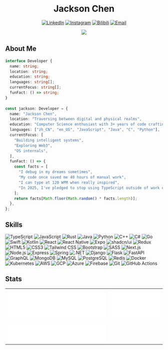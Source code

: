 <h1 align="center">Jackson Chen</h1>

<p align="center">
  <a href="https://www.linkedin.com/in/chong-chen-857214292"><img src="https://img.shields.io/badge/-LinkedIn-0077B5?style=flat-square&logo=linkedin&logoColor=white" alt="LinkedIn"></a>
  <a href="https://www.instagram.com/Sma1lboy"><img src="https://img.shields.io/badge/-Instagram-E4405F?style=flat-square&logo=instagram&logoColor=white" alt="Instagram"></a>
  <a href="https://space.bilibili.com/351223742"><img src="https://img.shields.io/badge/-Bilibili-00A1D6?style=flat-square&logo=bilibili&logoColor=white" alt="Bilibili"></a>
  <a href="mailto:cchen686@wisc.edu"><img src="https://img.shields.io/badge/-Email-D14836?style=flat-square&logo=gmail&logoColor=white" alt="Email"></a>
</p>

<div align="center">
  <a href="https://spotify-github-profile.kittinanx.com/api/view?uid=vwvgb3qa1y8mmtqnutftkvffz&redirect=true">
    <img src="https://spotify-github-profile.kittinanx.com/api/view?uid=vwvgb3qa1y8mmtqnutftkvffz&cover_image=true&theme=novatorem&show_offline=false&background_color=121212&interchange=true&bar_color=53b14f&bar_color_cover=false" width="40%">
  </a>
</div>

## About Me

```typescript
interface Developer {
  name: string;
  location: string;
  education: string;
  languages: string[];
  currentFocus: string[];
  funFact: () => string;
}

const jackson: Developer = {
  name: "Jackson Chen",
  location: "Traversing between digital and physical realms",
  education: "Computer Science enthusiast with 3+ years of code crafting",
  languages: ["zh_CN", "en_US", "JavaScript", "Java", "C", "Python"],
  currentFocus: [
    "Building intelligent systems",
    "Exploring Web3",
    "OS internals",
  ],
  funFact: () => {
    const facts = [
      "I debug in my dreams sometimes",
      "My code once saved me 40 hours of manual work",
      "I can type at 120 WPM when really inspired",
      "In 2025, I've pledged to stop using TypeScript outside of work environments",
    ];
    return facts[Math.floor(Math.random() * facts.length)];
  },
};
```

## Skills

<p>
  <img src="https://img.shields.io/badge/TypeScript-007ACC?style=flat-square&logo=typescript&logoColor=white" alt="TypeScript">
  <img src="https://img.shields.io/badge/JavaScript-F7DF1E?style=flat-square&logo=javascript&logoColor=black" alt="JavaScript">
  <img src="https://img.shields.io/badge/Rust-000000?style=flat-square&logo=rust&logoColor=white" alt="Rust">
  <img src="https://img.shields.io/badge/Java-ED8B00?style=flat-square&logo=java&logoColor=white" alt="Java">
  <img src="https://img.shields.io/badge/Python-3776AB?style=flat-square&logo=python&logoColor=white" alt="Python">
  <img src="https://img.shields.io/badge/C++-00599C?style=flat-square&logo=c%2B%2B&logoColor=white" alt="C++">
  <img src="https://img.shields.io/badge/C%23-239120?style=flat-square&logo=c-sharp&logoColor=white" alt="C#">
  <img src="https://img.shields.io/badge/Go-00ADD8?style=flat-square&logo=go&logoColor=white" alt="Go">
  <img src="https://img.shields.io/badge/Swift-FA7343?style=flat-square&logo=swift&logoColor=white" alt="Swift">
  <img src="https://img.shields.io/badge/Kotlin-0095D5?style=flat-square&logo=kotlin&logoColor=white" alt="Kotlin">
  <img src="https://img.shields.io/badge/React-20232A?style=flat-square&logo=react&logoColor=61DAFB" alt="React">
  <img src="https://img.shields.io/badge/React_Native-20232A?style=flat-square&logo=react&logoColor=61DAFB" alt="React Native">
  <img src="https://img.shields.io/badge/Expo-000020?style=flat-square&logo=expo&logoColor=white" alt="Expo">
  <img src="https://img.shields.io/badge/shadcn/ui-000000?style=flat-square&logo=shadcnui&logoColor=white" alt="shadcn/ui">
  <img src="https://img.shields.io/badge/Redux-764ABC?style=flat-square&logo=redux&logoColor=white" alt="Redux">
  <img src="https://img.shields.io/badge/HTML5-E34F26?style=flat-square&logo=html5&logoColor=white" alt="HTML5">
  <img src="https://img.shields.io/badge/CSS3-1572B6?style=flat-square&logo=css3&logoColor=white" alt="CSS3">
  <img src="https://img.shields.io/badge/Tailwind_CSS-38B2AC?style=flat-square&logo=tailwind-css&logoColor=white" alt="Tailwind CSS">
  <img src="https://img.shields.io/badge/Bootstrap-563D7C?style=flat-square&logo=bootstrap&logoColor=white" alt="Bootstrap">
  <img src="https://img.shields.io/badge/SASS-CC6699?style=flat-square&logo=sass&logoColor=white" alt="SASS">
  <img src="https://img.shields.io/badge/Next.js-000000?style=flat-square&logo=next.js&logoColor=white" alt="Next.js">
  <img src="https://img.shields.io/badge/Node.js-43853D?style=flat-square&logo=node.js&logoColor=white" alt="Node.js">
  <img src="https://img.shields.io/badge/Express-000000?style=flat-square&logo=express&logoColor=white" alt="Express">
  <img src="https://img.shields.io/badge/Spring-6DB33F?style=flat-square&logo=spring&logoColor=white" alt="Spring">
  <img src="https://img.shields.io/badge/.NET-5C2D91?style=flat-square&logo=.net&logoColor=white" alt=".NET">
  <img src="https://img.shields.io/badge/Django-092E20?style=flat-square&logo=django&logoColor=white" alt="Django">
  <img src="https://img.shields.io/badge/Flask-000000?style=flat-square&logo=flask&logoColor=white" alt="Flask">
  <img src="https://img.shields.io/badge/FastAPI-009688?style=flat-square&logo=fastapi&logoColor=white" alt="FastAPI">
  <img src="https://img.shields.io/badge/GraphQL-E10098?style=flat-square&logo=graphql&logoColor=white" alt="GraphQL">
  <img src="https://img.shields.io/badge/MongoDB-47A248?style=flat-square&logo=mongodb&logoColor=white" alt="MongoDB">
  <img src="https://img.shields.io/badge/MySQL-4479A1?style=flat-square&logo=mysql&logoColor=white" alt="MySQL">
  <img src="https://img.shields.io/badge/PostgreSQL-316192?style=flat-square&logo=postgresql&logoColor=white" alt="PostgreSQL">
  <img src="https://img.shields.io/badge/Redis-DC382D?style=flat-square&logo=redis&logoColor=white" alt="Redis">
  <img src="https://img.shields.io/badge/Docker-2496ED?style=flat-square&logo=docker&logoColor=white" alt="Docker">
  <img src="https://img.shields.io/badge/Kubernetes-326CE5?style=flat-square&logo=kubernetes&logoColor=white" alt="Kubernetes">
  <img src="https://img.shields.io/badge/AWS-232F3E?style=flat-square&logo=amazon-aws&logoColor=white" alt="AWS">
  <img src="https://img.shields.io/badge/GCP-4285F4?style=flat-square&logo=google-cloud&logoColor=white" alt="GCP">
  <img src="https://img.shields.io/badge/Azure-0089D6?style=flat-square&logo=microsoft-azure&logoColor=white" alt="Azure">
  <img src="https://img.shields.io/badge/Firebase-FFCA28?style=flat-square&logo=firebase&logoColor=black" alt="Firebase">
  <img src="https://img.shields.io/badge/Git-F05032?style=flat-square&logo=git&logoColor=white" alt="Git">
  <img src="https://img.shields.io/badge/GitHub_Actions-2088FF?style=flat-square&logo=github-actions&logoColor=white" alt="GitHub Actions">
</p>

## Stats

<table>
  <tr>
    <td valign="top">
      <img src="/metrics.plugin.steam.svg" alt="Steam Stats" width="400">
      <img src="/metrics.plugin.wakatime.svg" alt="WakaTime Stats" width="400">
    </td>
    <td valign="top">
      <img src="/metrics.plugin.leetcode.svg" alt="LeetCode Stats" width="400">
    </td>
  </tr>
</table>
